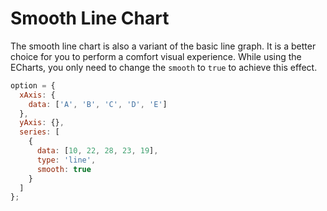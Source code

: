 # Smooth Line Chart

The smooth line chart is also a variant of the basic line graph. It is a better choice for you to perform a comfort visual experience. While using the ECharts, you only need to change the `smooth` to `true` to achieve this effect.

```js live
option = {
  xAxis: {
    data: ['A', 'B', 'C', 'D', 'E']
  },
  yAxis: {},
  series: [
    {
      data: [10, 22, 28, 23, 19],
      type: 'line',
      smooth: true
    }
  ]
};
```
